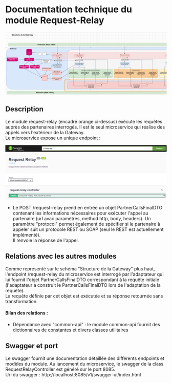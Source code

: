 # Documentation technique du module Request-Relay

![request-relay-shema](docs/assets/requestRelay.PNG)

## Description
 
Le module request-relay (encadré orange ci-dessus) exécute les requêtes auprès des partenaires interrogés. Il est le seul microservice qui réalise des appels vers l'extérieur de la Gateway. \
Le microservice expose un unique endpoint :

![request-relay-swagger](docs/assets/swagger_request_relay.PNG)

 - Le POST /request-relay prend en entrée un objet PartnerCallsFinalDTO contenant les informations nécessaires pour exécuter l'appel au partenaire (url avac paramètres, method http, body, headers). Un paramètre "protocol" permet également de spécifier si le partenaire à appeler suit un protocole REST ou SOAP (seul le REST est actuellement implémenté). \
   Il renvoie la réponse de l'appel.


## Relations avec les autres modules

Comme représenté sur le schéma "Structure de la Gateway" plus haut, l'endpoint /request-relay du microservice est interrogé par l'adaptateur qui lui fournit l'objet PartnerCallsFinalDTO correspondant à la requête initiale (l'adaptateur a construit le PartnerCallsFinalDTO lors de l'adaptation de la requête). \
La requête définie par cet objet est exécutée et sa réponse retournée sans transformation.

#### Bilan des relations :
- Dépendance avec "common-api" : le module common-api fournit des dictionnaires de constantes et divers classes utilitaires


## Swagger et port

Le swagger fournit une documentation détaillée des différents endpoints et modèles du module.
Au lancement du microservice, le swagger de la class RequestRelayController est généré sur le port 8085. \
Url du swagger : http://localhost:8085/v1/swagger-ui/index.html